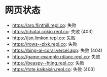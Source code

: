 # 网页状态
- https://aro.flinthill.repl.co: 失败
- https://chatai.cokio.repl.co: 失败 (403)
- https://jsn.limkon.repl.co: 失败
- https://rows--zixk.repl.co: 失败
- https://bing-ai-coral.vercel.app: 失败 (404)
- https://game-example.rdianc.repl.co: 失败
- https://beaspy--hting.repl.co: 失败
- https://tote.kaikaixin.repl.co: 失败 (403)
